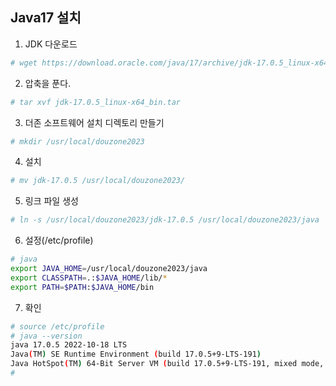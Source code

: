 ## Java17 설치

1. JDK 다운로드
```sh
# wget https://download.oracle.com/java/17/archive/jdk-17.0.5_linux-x64_bin.tar.gz
```

2. 압축을 푼다.
```sh
# tar xvf jdk-17.0.5_linux-x64_bin.tar
```

3. 더존 소프트웨어 설치 디렉토리 만들기
```sh
# mkdir /usr/local/douzone2023
```

4. 설치
```sh
# mv jdk-17.0.5 /usr/local/douzone2023/
```

5. 링크 파일 생성
```sh
# ln -s /usr/local/douzone2023/jdk-17.0.5 /usr/local/douzone2023/java
```

6. 설정(/etc/profile)
```sh
# java
export JAVA_HOME=/usr/local/douzone2023/java
export CLASSPATH=.:$JAVA_HOME/lib/*
export PATH=$PATH:$JAVA_HOME/bin

```

7. 확인
```sh
# source /etc/profile
# java --version
java 17.0.5 2022-10-18 LTS
Java(TM) SE Runtime Environment (build 17.0.5+9-LTS-191)
Java HotSpot(TM) 64-Bit Server VM (build 17.0.5+9-LTS-191, mixed mode, sharing)
#
```
